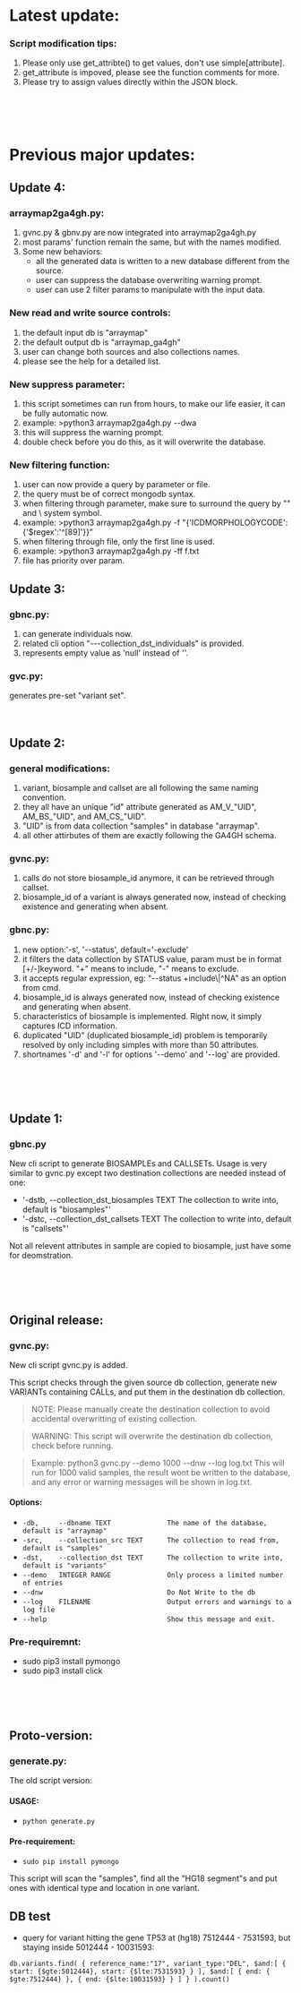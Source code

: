 # Latest update:

### Script modification tips:
1. Please only use get_attribte() to get values, don't use simple[attribute].
2. get_attribute is impoved, please see the function comments for more.
3. Please try to assign values directly within the JSON block.


<br><br><br>
# Previous major updates:
## Update 4:
### arraymap2ga4gh.py:
1. gvnc.py & gbnv.py are now integrated into arraymap2ga4gh.py
2. most params' function remain the same, but with the names modified.
3. Some new behaviors:
    * all the generated data is written to a new database different from the source.
    * user can suppress the database overwriting warning prompt.
    * user can use 2 filter params to manipulate with the input data.

### New read and write source controls:
1. the default input db is "arraymap"
2. the default output db is "arraymap_ga4gh"
3. user can change both sources and also collections names.
4. please see the help for a detailed list.

### New suppress parameter:
1. this script sometimes can run from hours, to make our life easier, it can be fully automatic now.
2. example: >python3 arraymap2ga4gh.py --dwa
3. this will suppress the warning prompt.
4. double check before you do this, as it will overwrite the database.

### New filtering function:
1. user can now provide a query by parameter or file.
2. the query must be of correct mongodb syntax.
3. when filtering through parameter, make sure to surround the query by "" and \ system symbol.
4. example: >python3 arraymap2ga4gh.py -f "{'ICDMORPHOLOGYCODE': {'\$regex':'\^[89]'}}"
5. when filtering through file, only the first line is used.
6. example: >python3 arraymap2ga4gh.py -ff f.txt
7. file has priority over param.




## Update 3:
### gbnc.py:
1. can generate individuals now.
2. related cli option "---collection_dst_individuals" is provided.
3. represents empty value as 'null' instead of ''.

### gvc.py:
generates pre-set "variant set".
<br><br><br>

## Update 2:
### general modifications:
1. variant, biosample and callset are all following the same naming convention.
2. they all have an unique "id" attribute generated as AM_V_"UID", AM_BS_"UID", and AM_CS_"UID".
3. "UID" is from data collection "samples" in database "arraymap".
4. all other attirbutes of them are exactly following the GA4GH schema.

### gvnc.py:
1. calls do not store biosample_id anymore, it can be retrieved through callset.
2. biosample_id of a variant is always generated now, instead of checking existence and generating when absent.

### gbnc.py:
1. new option:'-s', '--status',  default='-exclude'
2. it filters the data collection by STATUS value, param must be in format [+/-]keyword. "+" means to include, "-" means to exclude.
3. it accepts regular expression, eg: "--status +include\\|\^NA" as an option from cmd.
4. biosample_id is always generated now, instead of checking existence and generating when absent.
5. characteristics of biosample is implemented. Right now, it simply captures ICD information.
6. duplicated "UID" (duplicated biosample_id) problem is temporarily resolved by only including simples with more than 50 attributes.
7. shortnames '-d' and '-l' for options '--demo' and '--log' are provided.

<br><br><br>


## Update 1:
### gbnc.py
New cli script to generate BIOSAMPLEs and CALLSETs.
Usage is very similar to gvnc.py except two destination collections are needed instead of one:
* '-dstb, --collection_dst_biosamples TEXT      The collection to write into, default is "biosamples"'
* '-dstc, --collection_dst_callsets TEXT        The collection to write into, default is "callsets"'

Not all relevent attributes in sample are copied to biosample, just have some for deomstration.

<br><br><br>

## Original release:
### gvnc.py:
New cli script gvnc.py is added.  

  This script checks through the given source db collection, generate new
  VARIANTs containing CALLs, and put them in the destination db collection.  

  >NOTE: Please manually create the destination collection to avoid
  accidental overwritting of existing collection.  

  >WARNING: This script will overwrite the destination db collection, check
  before running.  

  >Example: python3 gvnc.py --demo 1000 --dnw --log log.txt This will run for
  1000 valid samples, the result wont be written to the database, and any
  error or warning messages will be shown in log.txt.


#### Options:
*  `-db,     --dbname TEXT              The name of the database, default is "arraymap"`
*  `-src,    --collection_src TEXT      The collection to read from, default is "samples"`
*  `-dst,    --collection_dst TEXT      The collection to write into, default is "variants"`
*  `--demo   INTEGER RANGE              Only process a limited number of entries`
*  `--dnw                               Do Not Write to the db`
*  `--log    FILENAME                   Output errors and warnings to a log file`
*  `--help                              Show this message and exit.`


### Pre-requiremnt:
* sudo pip3 install pymongo
* sudo pip3 install click

<br><br><br>

## Proto-version:
### generate.py:
The old script version:

#### USAGE:
* `python generate.py`

#### Pre-requirement:
* `sudo pip install pymongo`

This script will scan the "samples", find all the "HG18 segment"s and put ones with identical type and location in one variant.

## DB test

*  query for variant hitting the gene TP53 at (hg18) 7512444 - 7531593, but staying inside 5012444 - 10031593:

`db.variants.find( { reference_name:"17", variant_type:"DEL", $and:[ { start: {$gte:5012444}, start: {$lte:7531593} } ], $and:[ { end: { $gte:7512444} }, { end: {$lte:10031593} } ] } ).count()
`
